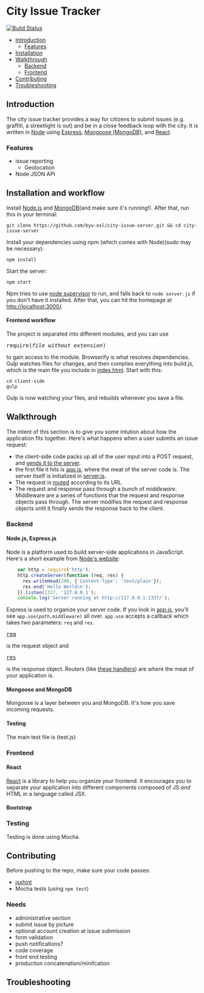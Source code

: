 # City Issue Tracker

[![Build Status](https://travis-ci.org/byu-osl/city-issue-server.svg?branch=master)](https://travis-ci.org/byu-osl/city-issue-server)

* [Introduction](#introduction)
	- [Features](#features)
* [Installation](#installation)
* [Walkthrough](#walkthrough)
	- [Backend](#backend)
	- [Frontend](#frontend)
* [Contributing](#contributing)
* [Troubleshooting](#troubleshooting)

## Introduction

The city issue tracker provides a way for citizens to submit issues (e.g. graffiti, a streetlight is out) and be in a close feedback loop with the city. It is written in [Node](https://nodejs.org/) using [Express](http://expressjs.com/), [Mongoose (MongoDB)](http://mongoosejs.com/index.html), and [React](http://facebook.github.io/react/).

### Features

- issue reporting
	+ Geolocation
- Node JSON API

## Installation and workflow

Install [Node.js](https://nodejs.org/) and [MongoDB](http://docs.mongodb.org/manual/installation/)(and make sure it's running!). After that, run this in your terminal:

	git clone https://github.com/byu-osl/city-issue-server.git && cd city-issue-server

Install your dependencies using npm (which comes with Node)(sudo may be necessary):

	npm install

Start the server:

	npm start

Npm tries to use [node supervisor](https://github.com/isaacs/node-supervisor) to run, and falls back to `node server.js` if you don't have it installed. After that, you can hit the homepage at [http://localhost:3000/](http://localhost:3000/).

#### Frontend workflow

The project is separated into different modules, and you can use <pre>require(*file without extension*)</pre> to gain access to the module. Browserify is what resolves dependencies. Gulp watches files for changes, and then compiles everything into build.js, which is the main file you include in [index.html](client-side/index.html). Start with this:
	
	cd client-side
	gulp

Gulp is now watching your files, and rebuilds whenever you save a file.

## Walkthrough

The intent of this section is to give you some intution about how the application fits together. Here's what happens when a user submits an issue request:

* the client-side code packs up all of the user input into a POST request, and [sends it to the server](https://github.com/byu-osl/city-issue-server/blob/91d028777761815ce4814f8ec081179809a9cfdb/client-side/js/app.js#L25).
* the first file it hits is [app.js](app.js), where the meat of the server code is. The server itself is initialized in [server.js](server.js).
* The request is [routed](https://github.com/byu-osl/city-issue-server/blob/91d028777761815ce4814f8ec081179809a9cfdb/app.js#L27) according to its URL.
* The request and response pass through a bunch of *middleware*. Middleware are a series of functions that the request and response objects pass through. The server modifies the request and response objects until it finally sends the response back to the client.

### Backend

#### Node.js, Express.js

Node is a platform used to build server-side applications in JavaScript. Here's a short example from [Node's website](https://nodejs.org/):

```javascript
	var http = require('http');
	http.createServer(function (req, res) {
	  res.writeHead(200, {'Content-Type': 'text/plain'});
	  res.end('Hello World\n');
	}).listen(1337, '127.0.0.1');
	console.log('Server running at http://127.0.0.1:1337/');
```

Express is used to organize your server code. If you look in [app.js](app.js), you'll see <code>app.use(*path*,*middleware*)</code> all over. `app.use` accepts a callback which takes two parameters: `req` and `res`. <pre>[req](http://expressjs.com/4x/api.html#request)</pre> is the request object and <pre>[res](http://expressjs.com/4x/api.html#response)</pre> is the response object. Routers (like [these handlers](https://github.com/byu-osl/city-issue-server/blob/df461f5672b59b7f06b44cecfddd924d3f5045cc/app.js#L27-29)) are where the meat of your application is.


#### Mongoose and MongoDB

Mongoose is a layer between you and MongoDB. It's how you save incoming requests.

#### Testing

The main test file is (test.js)

### Frontend

#### React

[React](http://facebook.github.io/react/) is a library to help you organize your frontend. It encourages you to separate your application into different components composed of JS *and* HTML in a language called JSX.

#### Bootstrap

### Testing

Testing is done using Mocha. 

## Contributing

Before pushing to the repo, make sure your code passes:

* [jsxhint](https://github.com/STRML/JSXHint)
* Mocha tests (using `npm test`)

### Needs

* administrative section
* submit issue by picture
* optional account creation at issue submission
* form validation
* push notifications?
* code coverage
* front end testing
* production concatenation/minifcation

## Troubleshooting